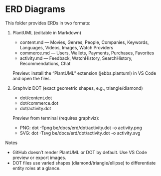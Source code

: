 # ERD Diagrams

This folder provides ERDs in two formats:

1) PlantUML (editable in Markdown)
	- content.md — Movies, Genres, People, Companies, Keywords, Languages, Videos, Images, Watch Providers
	- commerce.md — Users, Wallets, Payments, Purchases, Favorites
	- activity.md — Feedback, WatchHistory, SearchHistory, Recommendations, Chat

	Preview: install the “PlantUML” extension (jebbs.plantuml) in VS Code and open the files.

2) Graphviz DOT (exact geometric shapes, e.g., triangle/diamond)
	- dot/content.dot
	- dot/commerce.dot
	- dot/activity.dot

	Preview from terminal (requires graphviz):
	- PNG: dot -Tpng be/docs/erd/dot/activity.dot -o activity.png
	- SVG: dot -Tsvg be/docs/erd/dot/activity.dot -o activity.svg

Notes
- GitHub doesn’t render PlantUML or DOT by default. Use VS Code preview or export images.
- DOT files use varied shapes (diamond/triangle/ellipse) to differentiate entity roles at a glance.
